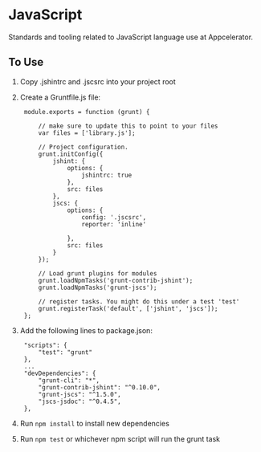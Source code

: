 # JavaScript

Standards and tooling related to JavaScript language use at Appcelerator.

## To Use

1. Copy .jshintrc and .jscsrc into your project root
2. Create a Gruntfile.js file:
	
		module.exports = function (grunt) {

			// make sure to update this to point to your files
			var files = ['library.js'];

			// Project configuration.
			grunt.initConfig({
				jshint: {
					options: {
						jshintrc: true
					},
					src: files
				},
				jscs: {
					options: {
						config: '.jscsrc',
						reporter: 'inline'

					},
					src: files
				}
			});

			// Load grunt plugins for modules
			grunt.loadNpmTasks('grunt-contrib-jshint');
			grunt.loadNpmTasks('grunt-jscs');

			// register tasks. You might do this under a test 'test'
			grunt.registerTask('default', ['jshint', 'jscs']);
		};

3. Add the following lines to package.json:

		"scripts": {
			"test": "grunt"
		},
		...
		"devDependencies": {
			"grunt-cli": "*",
			"grunt-contrib-jshint": "^0.10.0",
			"grunt-jscs": "^1.5.0",
			"jscs-jsdoc": "^0.4.5",
		},

4. Run `npm install` to install new dependencies
5. Run `npm test` or whichever npm script will run the grunt task
